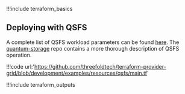 !!!include terraform_basics


## Deploying with QSFS
A complete list of QSFS workload parameters can be found [here](https://github.com/threefoldtech/terraform-provider-grid/blob/development/docs/resources/deployment.md#nested-schema-for-qsfs). The [quantum-storage](https://github.com/threefoldtech/quantum-storage) repo contains a more thorough description of QSFS operation.


!!!code url:'https://github.com/threefoldtech/terraform-provider-grid/blob/development/examples/resources/qsfs/main.tf'


!!!include terraform_outputs